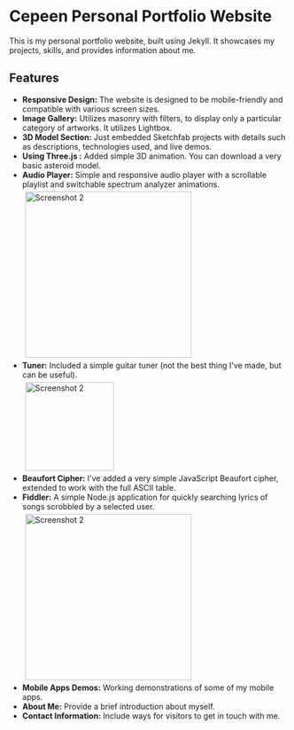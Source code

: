 ﻿# Cepeen Personal Portfolio Website

This is my personal portfolio website, built using Jekyll. It showcases my projects, skills, and provides information about me.

## Features

- **Responsive Design:** The website is designed to be mobile-friendly and compatible with various screen sizes.
- **Image Gallery:** Utilizes masonry with filters, to display only a particular category of artworks. It utilizes Lightbox.
- **3D Model Section:** Just embedded Sketchfab projects with details such as descriptions, technologies used, and live demos.
- **Using Three.js :** Added simple 3D animation. You can download a very basic asteroid model.
- **Audio Player:** Simple and responsive audio player with a scrollable playlist and switchable spectrum analyzer animations.<br>
  <img src="https://pxreyoeukohfhvbwcbgd.supabase.co/storage/v1/object/public/webpage_app_screens/Player.webp?t=2024-06-28T11%3A06%3A42.006Z" alt="Screenshot 2" width="300" style="margin: 5px;">
- **Tuner:** Included a simple guitar tuner (not the best thing I've made, but can be useful). <br>
  <img src="https://pxreyoeukohfhvbwcbgd.supabase.co/storage/v1/object/public/webpage_app_screens/TheTuner.webp?t=2024-06-28T11%3A03%3A59.895Z" alt="Screenshot 2" width="160" style="margin: 5px;">
- **Beaufort Cipher:** I've added a very simple JavaScript Beaufort cipher, extended to work with the full ASCII table.
- **Fiddler:** A simple Node.js application for quickly searching lyrics of songs scrobbled by a selected user. <br>
  <img src="https://pxreyoeukohfhvbwcbgd.supabase.co/storage/v1/object/public/webpage_app_screens/Fiddler.webp?t=2024-06-28T11%3A02%3A07.851Z" alt="Screenshot 2" width="300" style="margin: 5px;">
- **Mobile Apps Demos:** Working demonstrations of some of my mobile apps.
- **About Me:** Provide a brief introduction about myself.
- **Contact Information:** Include ways for visitors to get in touch with me.
